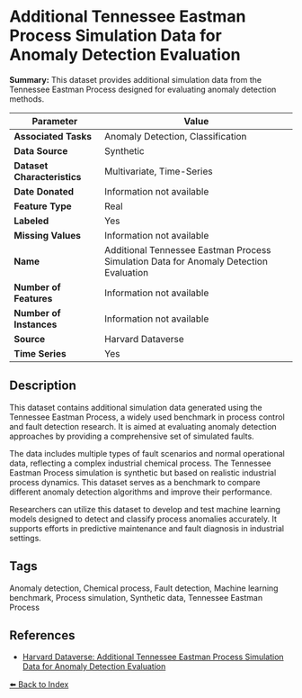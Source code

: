 # Additional Tennessee Eastman Process Simulation Data for Anomaly Detection Evaluation

**Summary:** This dataset provides additional simulation data from the Tennessee Eastman Process designed for evaluating anomaly detection methods.

| Parameter | Value |
| --- | --- |
| **Associated Tasks** | Anomaly Detection, Classification |
| **Data Source** | Synthetic |
| **Dataset Characteristics** | Multivariate, Time-Series |
| **Date Donated** | Information not available |
| **Feature Type** | Real |
| **Labeled** | Yes |
| **Missing Values** | Information not available |
| **Name** | Additional Tennessee Eastman Process Simulation Data for Anomaly Detection Evaluation |
| **Number of Features** | Information not available |
| **Number of Instances** | Information not available |
| **Source** | Harvard Dataverse |
| **Time Series** | Yes |

## Description

This dataset contains additional simulation data generated using the Tennessee Eastman Process, a widely used benchmark in process control and fault detection research. It is aimed at evaluating anomaly detection approaches by providing a comprehensive set of simulated faults.

The data includes multiple types of fault scenarios and normal operational data, reflecting a complex industrial chemical process. The Tennessee Eastman Process simulation is synthetic but based on realistic industrial process dynamics. This dataset serves as a benchmark to compare different anomaly detection algorithms and improve their performance.

Researchers can utilize this dataset to develop and test machine learning models designed to detect and classify process anomalies accurately. It supports efforts in predictive maintenance and fault diagnosis in industrial settings.

## Tags

Anomaly detection, Chemical process, Fault detection, Machine learning benchmark, Process simulation, Synthetic data, Tennessee Eastman Process

## References

- [Harvard Dataverse: Additional Tennessee Eastman Process Simulation Data for Anomaly Detection Evaluation](https://dataverse.harvard.edu/dataset.xhtml?persistentId=doi:10.7910/DVN/6C3JR1)

[⬅️ Back to Index](../README.md)
